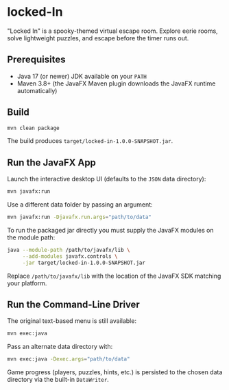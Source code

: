 # locked-In
"Locked In" is a spooky-themed virtual escape room. Explore eerie rooms, solve lightweight puzzles, and escape before the timer runs out.

## Prerequisites
- Java 17 (or newer) JDK available on your `PATH`
- Maven 3.8+ (the JavaFX Maven plugin downloads the JavaFX runtime automatically)

## Build
```bash
mvn clean package
```
The build produces `target/locked-in-1.0.0-SNAPSHOT.jar`.

## Run the JavaFX App
Launch the interactive desktop UI (defaults to the `JSON` data directory):
```bash
mvn javafx:run
```
Use a different data folder by passing an argument:
```bash
mvn javafx:run -Djavafx.run.args="path/to/data"
```

To run the packaged jar directly you must supply the JavaFX modules on the module path:
```bash
java --module-path /path/to/javafx/lib \
     --add-modules javafx.controls \
     -jar target/locked-in-1.0.0-SNAPSHOT.jar
```
Replace `/path/to/javafx/lib` with the location of the JavaFX SDK matching your platform.

## Run the Command-Line Driver
The original text-based menu is still available:
```bash
mvn exec:java
```
Pass an alternate data directory with:
```bash
mvn exec:java -Dexec.args="path/to/data"
```

Game progress (players, puzzles, hints, etc.) is persisted to the chosen data directory via the built-in `DataWriter`.
